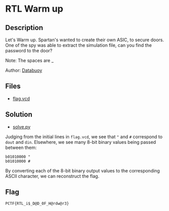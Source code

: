 # RTL Warm up

## Description

Let's Warm up.
Spartan's wanted to create their own ASIC, to secure doors.
One of the spy was able to extract the simulation file,
can you find the password to the door?

Note: The spaces are _

Author: [Databuoy](https://databuoy.com/)

## Files

* [flag.vcd](flag.vcd)

## Solution

* [solve.py](solve.py)

Judging from the initial lines in `flag.vcd`, we see that `"` and `#` correspond to `dout` and `din`. Elsewhere, we see many 8-bit binary values being passed between them:

```
b01010000 "
b01010000 #
```

By converting each of the 8-bit binary output values to the corresponding ASCII character, we can reconstruct the flag.

## Flag

`PCTF{RTL_i$_D@D_0F_H@rdw@r3}`
